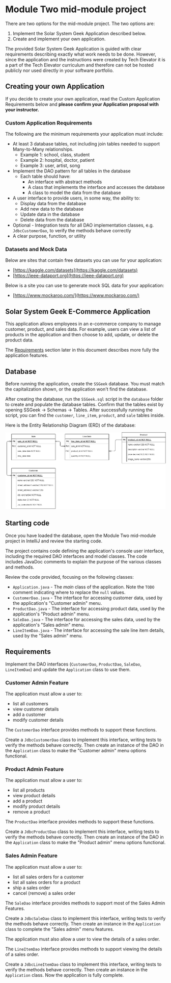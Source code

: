 # Module Two mid-module project

There are two options for the mid-module project. The two options are:
1. Implement the Solar System Geek Application described below.
2. Create and implement your own application.

The provided Solar System Geek Application is guided with clear requirements describing exactly what work needs to be done.
However, since the application and the instructions were created by Tech Elevator it is a part of the
Tech Elevator curriculum and therefore can not be hosted publicly nor used directly in your software portfolio.

## Creating your own Application

If you decide to create your own application, read the Custom Application Requirements below and **please confirm your Application proposal with your instructor.**

### Custom Application Requirements

The following are the minimum requirements your application must include:
* At least 3 database tables, not including join tables needed to support Many-to-Many relationships.
    * Example 1: school, class, student
    * Example 2: hospital, doctor, patient
    * Example 3: user, artist, song
* Implement the DAO pattern for all tables in the database
    * Each table should have:
      * An interface with abstract methods
      * A class that implements the interface and accesses the database
      * A class to model the data from the database
* A user interface to provide users, in some way, the ability to:
  * Display data from the database
  * Add new data to the database
  * Update data in the database
  * Delete data from the database
* Optional - Integration tests for all DAO implementation classes, e.g. `JdbcCustomerDao`, to verify the methods behave correctly
* A clear purpose, function, or utility

### Datasets and Mock Data

Below are sites that contain free datasets you can use for your application:
* [https://kaggle.com/datasets](https://kaggle.com/datasets)
* [https://ieee-dataport.org](https://ieee-dataport.org)

Below is a site you can use to generate mock SQL data for your application:
* [https://www.mockaroo.com/](https://www.mockaroo.com/)

## Solar System Geek E-Commerce Application

This application allows employees in an e-commerce company to manage customer, product, and sales data. For example, users can view a list of products in the application and then choose to add, update, or delete the product data.

The [Requirements](#requirements) section later in this document describes more fully the application features.

## Database

Before running the application, create the `SSGeek` database. You must match the capitalization shown, or the application won't find the database.

After creating the database, run the `SSGeek.sql` script in the `database` folder to create and populate the database tables. Confirm that the tables exist by opening SSGeek -> Schemas -> Tables. After successfully running the script, you can find the `customer`, `line_item`, `product`, and `sale` tables inside.

Here is the Entity Relationship Diagram (ERD) of the database:

![Database ERD](./database/SSGeek_erd.drawio.png)

## Starting code

Once you have loaded the database, open the Module Two mid-module project in IntelliJ and review the starting code.

The project contains code defining the application's console user interface, including the required DAO interfaces and model classes. The code includes JavaDoc comments to explain the purpose of the various classes and methods.

Review the code provided, focusing on the following classes:

* `Application.java` - The *main* class of the application. Note the `TODO` comment indicating where to replace the `null` values.
* `CustomerDao.java` - The interface for accessing customer data, used by the application's "Customer admin" menu.
* `ProductDao.java` - The interface for accessing product data, used by the application's "Product admin" menu.
* `SaleDao.java` - The interface for accessing the sales data, used by the application's "Sales admin" menu.
* `LineItemDao.java` - The interface for accessing the sale line item details, used by the "Sales admin" menu.

## Requirements

Implement the DAO interfaces (`CustomerDao`, `ProductDao`, `SaleDao`, `LineItemDao`) and update the `Application` class to use them.

### Customer Admin Feature

The application must allow a user to:
* list all customers
* view customer details
* add a customer
* modify customer details

The `CustomerDao` interface provides methods to support these functions.

Create a `JdbcCustomerDao` class to implement this interface, writing tests to verify the methods behave correctly. Then create an instance of the DAO in the `Application` class to make the "Customer admin" menu options functional.

### Product Admin Feature

The application must allow a user to:
* list all products
* view product details
* add a product
* modify product details
* remove a product

The `ProductDao` interface provides methods to support these functions.

Create a `JdbcProductDao` class to implement this interface, writing tests to verify the methods behave correctly. Then create an instance of the DAO in the `Application` class to make the "Product admin" menu options functional.


### Sales Admin Feature

The application must allow a user to:
* list all sales orders for a customer
* list all sales orders for a product
* ship a sales order
* cancel (remove) a sales order

The `SaleDao` interface provides methods to support most of the Sales Admin Features.

Create a `JdbcSaleDao` class to implement this interface, writing tests to verify the methods behave correctly. Then create an instance in the `Application` class to complete the "Sales admin" menu features.

The application must also allow a user to view the details of a sales order.

The `LineItemDao` interface provides methods to support viewing the details of a sales order.

Create a `JdbcLineItemDao` class to implement this interface, writing tests to verify the methods behave correctly. Then create an instance in the `Application` class. Now the application is fully complete.
